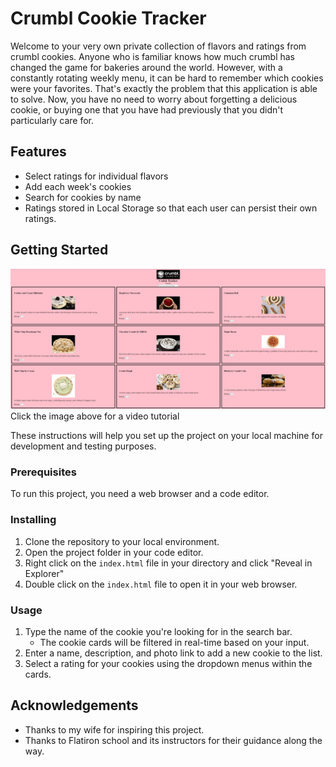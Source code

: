 # Crumbl Cookie Tracker

Welcome to your very own private collection of flavors and ratings from crumbl cookies. Anyone who is familiar knows how much crumbl has changed the game for bakeries around the world. However, with a constantly rotating weekly menu, it can be hard to remember which cookies were your favorites. That's exactly the problem that this application is able to solve. Now, you have no need to worry about forgetting a delicious cookie, or buying one that you have had previously that you didn't particularly care for.


## Features

- Select ratings for individual flavors
- Add each week's cookies
- Search for cookies by name
- Ratings stored in Local Storage so that each user can persist their own ratings.

## Getting Started

[![Getting Started](./images/cookie-tracker-screenshot.png)](https://www.youtube.com/watch?v=MLwUgvacKx8 "Crumbl Cookie Tracker Walkthrough")
Click the image above for a video tutorial

These instructions will help you set up the project on your local machine for development and testing purposes.

### Prerequisites

To run this project, you need a web browser and a code editor.

### Installing

1. Clone the repository to your local environment.
2. Open the project folder in your code editor.
3. Right click on the `index.html` file in your directory and click "Reveal in Explorer"
4. Double click on the `index.html` file to open it in your web browser.

### Usage

1. Type the name of the cookie you're looking for in the search bar.
    - The cookie cards will be filtered in real-time based on your input.
2. Enter a name, description, and photo link to add a new cookie to the list.
3. Select a rating for your cookies using the dropdown menus within the cards.

## Acknowledgements

- Thanks to my wife for inspiring this project.
- Thanks to Flatiron school and its instructors for their guidance along the way.